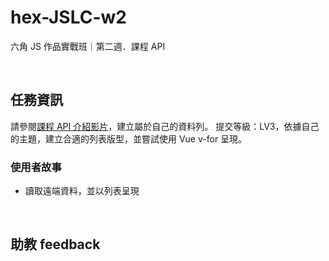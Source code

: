 # hex-JSLC-w2
六角 JS 作品實戰班｜第二週．課程 API

<br>

## 任務資訊 
請參閱[課程 API 介紹影片](https://courses.hexschool.com/courses/924133/lectures/21092725)，建立屬於自己的資料列。
提交等級：LV3，依據自己的主題，建立合適的列表版型，並嘗試使用 Vue v-for 呈現。

### 使用者故事
* 讀取遠端資料，並以列表呈現 

<br>

## 助教 feedback